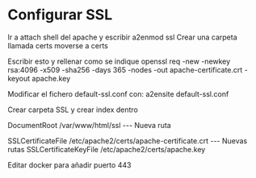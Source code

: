 # Configurar SSL


Ir a attach shell del apache y escribir a2enmod ssl
Crear una carpeta llamada certs
moverse a certs 

Escribir esto y rellenar como se indique
openssl req -new -newkey rsa:4096 -x509 -sha256 -days 365 -nodes -out apache-certificate.crt -keyout apache.key

Modificar el fichero default-ssl.conf con:
a2ensite default-ssl.conf

Crear carpeta SSL y crear index dentro

DocumentRoot /var/www/html/ssl --- Nueva ruta

SSLCertificateFile	/etc/apache2/certs/apache-certificate.crt  --- Nuevas rutas
SSLCertificateKeyFile /etc/apache2/certs/apache.key

Editar docker para añadir puerto 443